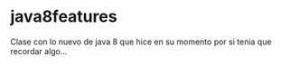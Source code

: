 # java8features
Clase con lo nuevo de java 8 que hice en su momento por si tenia que recordar algo...
